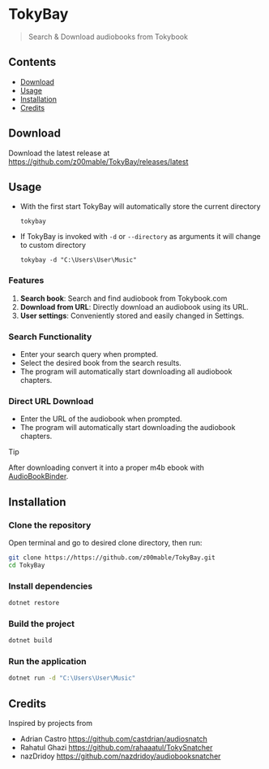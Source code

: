 # TokyBay

> Search & Download audiobooks from Tokybook

## Contents

- [Download](#download)
- [Usage](#Usage)
- [Installation](#Installation)
- [Credits](#Credits)

## Download

Download the latest release at https://github.com/z00mable/TokyBay/releases/latest

## Usage

- With the first start TokyBay will automatically store the current directory
  
    ```shell
    tokybay
    ```
    
- If TokyBay is invoked with `-d` or `--directory` as arguments it will change to custom directory

    ```shell
    tokybay -d "C:\Users\User\Music"
    ```

### Features
1. **Search book**: Search and find audiobook from Tokybook.com
2. **Download from URL**: Directly download an audiobook using its URL.
3. **User settings**: Conveniently stored and easily changed in Settings.

### Search Functionality
- Enter your search query when prompted.
- Select the desired book from the search results.
- The program will automatically start downloading all audiobook chapters.

### Direct URL Download
- Enter the URL of the audiobook when prompted.
- The program will automatically start downloading the audiobook chapters.

> [!TIP]
> After downloading convert it into a proper m4b ebook with [AudioBookBinder](https://github.com/gonzoua/AudioBookBinder).

## Installation
### Clone the repository
Open terminal and go to desired clone directory, then run:
```sh
git clone https://https://github.com/z00mable/TokyBay.git
cd TokyBay
```

### Install dependencies
```sh
dotnet restore
```

### Build the project
```sh
dotnet build
```

### Run the application
```sh
dotnet run -d "C:\Users\User\Music"
```

## Credits

Inspired by projects from

- Adrian Castro https://github.com/castdrian/audiosnatch
- Rahatul Ghazi https://github.com/rahaaatul/TokySnatcher
- nazDridoy https://github.com/nazdridoy/audiobooksnatcher
